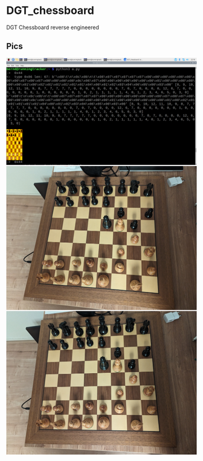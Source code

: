 # DGT_chessboard
DGT Chessboard reverse engineered

## Pics

![source_code pic](a.png)
![physical chessboard 1](PXL_20240225_211846008.RAW-01.COVER.jpg)
![physical chessboard 2](PXL_20240225_211849132.RAW-01.COVER.jpg)
